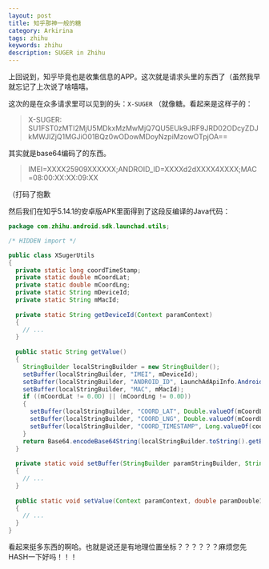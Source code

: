 ```yaml
---
layout: post
title: 知乎那神一般的糖
category: Arkirina
tags: zhihu
keywords: zhihu
description: SUGER in Zhihu
---
```


上回说到，知乎毕竟也是收集信息的APP。这次就是请求头里的东西了（虽然我早就忘记了上次说了啥嘻嘻。

这次的是在众多请求里可以见到的头：`X-SUGER` （就像糖。看起来是这样子的：

> X-SUGER: SU1FST0zMTI2MjU5MDkxMzMwMjQ7QU5EUk9JRF9JRD02ODcyZDJkMWJlZjQ1MGJiO01BQz0wODowMDoyNzpiMzowOTpjOA==

其实就是base64编码了的东西。

> IMEI=XXXX25909XXXXXX;ANDROID_ID=XXXXd2dXXXX4XXXX;MAC=08:00:XX:XX:09:XX

（打码了抱歉

然后我们在知乎5.14.1的安卓版APK里面得到了这段反编译的Java代码：

```java
package com.zhihu.android.sdk.launchad.utils;

/* HIDDEN import */

public class XSugerUtils
{
  private static long coordTimeStamp;
  private static double mCoordLat;
  private static double mCoordLng;
  private static String mDeviceId;
  private static String mMacId;
  
  private static String getDeviceId(Context paramContext)
  {
    // ...
  }
  
  public static String getValue()
  {
    StringBuilder localStringBuilder = new StringBuilder();
    setBuffer(localStringBuilder, "IMEI", mDeviceId);
    setBuffer(localStringBuilder, "ANDROID_ID", LaunchAdApiInfo.AndroidId());
    setBuffer(localStringBuilder, "MAC", mMacId);
    if ((mCoordLat != 0.0D) || (mCoordLng != 0.0D))
    {
      setBuffer(localStringBuilder, "COORD_LAT", Double.valueOf(mCoordLat));
      setBuffer(localStringBuilder, "COORD_LNG", Double.valueOf(mCoordLng));
      setBuffer(localStringBuilder, "COORD_TIMESTAMP", Long.valueOf(coordTimeStamp));
    }
    return Base64.encodeBase64String(localStringBuilder.toString().getBytes());
  }
  
  private static void setBuffer(StringBuilder paramStringBuilder, String paramString, Object paramObject)
  {
    // ...
  }
  
  public static void setValue(Context paramContext, double paramDouble1, double paramDouble2)
  {
    // ...
  }
}
```

看起来挺多东西的啊哈。也就是说还是有地理位置坐标？？？？？？麻烦您先HASH一下好吗！！！
